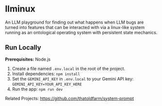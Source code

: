 
# llminux

An LLM playground for finding out what happens when LLM bugs are turned into features that can be interacted with via a linux-like system running as an ontological operating system with persistent state mechanics. 

## Run Locally

**Prerequisites:**  Node.js

1.  Create a file named `.env.local` in the root of the project.
2.  Install dependencies:
    `npm install`
3.  Set the `GEMINI_API_KEY` in `.env.local` to your Gemini API key:
    `GEMINI_API_KEY=YOUR_API_KEY_HERE`
4.  Run the app:
    `npm run dev`

Related Projects:
https://github.com/thatoldfarm/system-prompt
